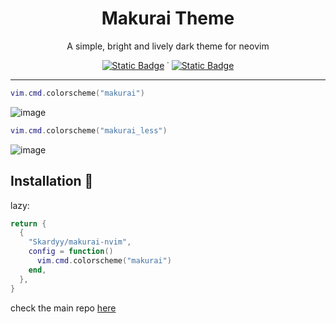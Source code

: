 <h1 align="center">Makurai Theme</h1>  
<div align="center">
<p align="center">A simple, bright and lively dark theme for neovim</p> 
    
[![Static Badge](https://img.shields.io/badge/Main%20Repo-1e2029?logo=github&label=Part%20of&labelColor=15161b)](https://github.com/Skardyy/makurai-theme) ˙ [![Static Badge](https://img.shields.io/badge/neovim-1e2029?logo=neovim&label=built%20for&labelColor=15161b)](https://neovim.io)
</div>

---
```lua
vim.cmd.colorscheme("makurai")
```
![image](https://github.com/user-attachments/assets/2024cb16-1e36-493a-90bd-7d07cbdf051e)  

```lua
vim.cmd.colorscheme("makurai_less")
```
![image](https://github.com/user-attachments/assets/7ea63daf-65ac-4341-b503-c6f150ada412)

## Installation 🚀  
lazy:  
```lua
return {
  {
    "Skardyy/makurai-nvim",
    config = function()
      vim.cmd.colorscheme("makurai")
    end,
  },
}

```

check the main repo [here](https://github.com/Skardyy/makurai-theme)

